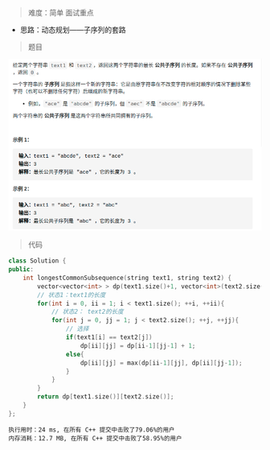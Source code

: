 > 难度：简单 面试重点
- 思路：动态规划——子序列的套路

> 题目
<div align="center" style="zoom:80%"><img src="./pic/1143.1.png"></div>

> 代码

```cpp
class Solution {
public:
    int longestCommonSubsequence(string text1, string text2) {
        vector<vector<int> > dp(text1.size()+1, vector<int>(text2.size()+1, 0));
        // 状态1：text1的长度
        for(int i = 0, ii = 1; i < text1.size(); ++i, ++ii){
            // 状态2： text2的长度
            for(int j = 0, jj = 1; j < text2.size(); ++j, ++jj){
                // 选择
                if(text1[i] == text2[j])
                    dp[ii][jj] = dp[ii-1][jj-1] + 1;
                else{
                    dp[ii][jj] = max(dp[ii-1][jj], dp[ii][jj-1]);
                }
            }
        }
        return dp[text1.size()][text2.size()];
    }
};
```
```
执行用时：24 ms, 在所有 C++ 提交中击败了79.06%的用户
内存消耗：12.7 MB, 在所有 C++ 提交中击败了58.95%的用户
```